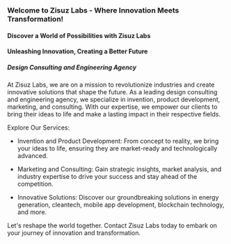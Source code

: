 ### Welcome to Zisuz Labs - Where Innovation Meets Transformation!
#### Discover a World of Possibilities with Zisuz Labs

#### Unleashing Innovation, Creating a Better Future

##### Design Consulting and Engineering Agency

At Zisuz Labs, we are on a mission to revolutionize industries and create innovative solutions that shape the future. As a leading design consulting and engineering agency, we specialize in invention, product development, marketing, and consulting. With our expertise, we empower our clients to bring their ideas to life and make a lasting impact in their respective fields.

Explore Our Services:

- Invention and Product Development: From concept to reality, we bring your ideas to life, ensuring they are market-ready and technologically advanced.

- Marketing and Consulting: Gain strategic insights, market analysis, and industry expertise to drive your success and stay ahead of the competition.

- Innovative Solutions: Discover our groundbreaking solutions in energy generation, cleantech, mobile app development, blockchain technology, and more.

Let's reshape the world together. Contact Zisuz Labs today to embark on your journey of innovation and transformation.


<!--
**zisuzlabs/ZisuzLabs** is a ✨ _special_ ✨ repository because its `README.md` (this file) appears on your GitHub profile.

Here are some ideas to get you started:

- 🔭 I’m currently working on ...
- 🌱 I’m currently learning ...
- 👯 I’m looking to collaborate on ...
- 🤔 I’m looking for help with ...
- 💬 Ask me about ...
- 📫 How to reach me: ...
- 😄 Pronouns: ...
- ⚡ Fun fact: ...
-->
